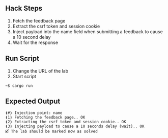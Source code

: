 ## Hack Steps

1. Fetch the feedback page
2. Extract the csrf token and session cookie
3. Inject payload into the name field when submitting a feedback to cause a 10 second delay
4. Wait for the response

## Run Script

1. Change the URL of the lab
2. Start script

```
~$ cargo run
```

## Expected Output

```
⦗#⦘ Injection point: name
⦗1⦘ Fetching the feedback page.. OK
⦗2⦘ Extracting the csrf token and session cookie.. OK
⦗3⦘ Injecting payload to cause a 10 seconds delay (wait).. OK
🗹 The lab should be marked now as solved
```
